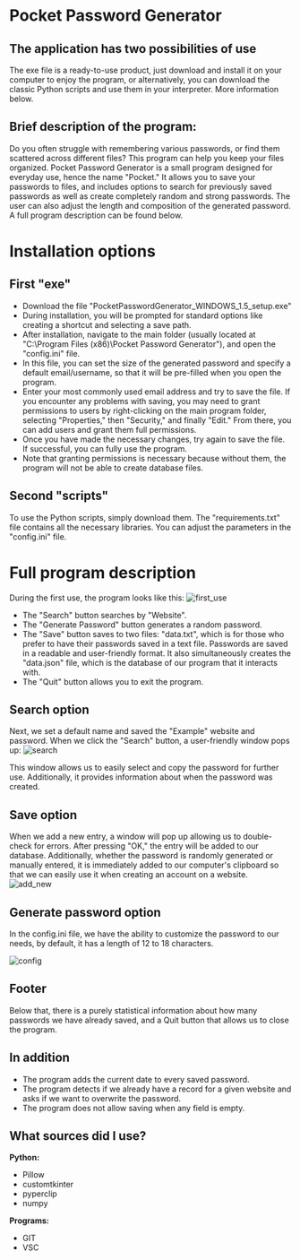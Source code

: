 # Pocket Password Generator

## The application has two possibilities of use

The exe file is a ready-to-use product, just download and install it on your computer to enjoy the program, or alternatively, you can download the classic Python scripts and use them in your interpreter.
More information below.

## Brief description of the program:

Do you often struggle with remembering various passwords, or find them scattered across different files? This program can help you keep your files organized. Pocket Password Generator is a small program designed for everyday use, hence the name "Pocket." It allows you to save your passwords to files, and includes options to search for previously saved passwords as well as create completely random and strong passwords. The user can also adjust the length and composition of the generated password. A full program description can be found below.

# Installation options

## First "exe"

- Download the file "PocketPasswordGenerator_WINDOWS_1.5_setup.exe"
- During installation, you will be prompted for standard options like creating a shortcut and selecting a save path.
- After installation, navigate to the main folder (usually located at "C:\Program Files (x86)\Pocket Password Generator"), and open the "config.ini" file.
- In this file, you can set the size of the generated password and specify a default email/username, so that it will be pre-filled when you open the program.
- Enter your most commonly used email address and try to save the file. If you encounter any problems with saving, you may need to grant permissions to users by right-clicking on the main program folder, selecting "Properties," then "Security," and finally "Edit." From there, you can add users and grant them full permissions.
- Once you have made the necessary changes, try again to save the file. If successful, you can fully use the program.
- Note that granting permissions is necessary because without them, the program will not be able to create database files.

## Second "scripts"

To use the Python scripts, simply download them. The "requirements.txt" file contains all the necessary libraries. You can adjust the parameters in the "config.ini" file.

# Full program description

During the first use, the program looks like this: 
![first_use](https://user-images.githubusercontent.com/121942715/230446485-cda500a0-904c-49a6-b721-5afeb834e2ea.png)

- The "Search" button searches by "Website".
- The "Generate Password" button generates a random password.
- The "Save" button saves to two files: "data.txt", which is for those who prefer to have their passwords saved in a text file. Passwords are saved in a readable and user-friendly format. It also simultaneously creates the "data.json" file, which is the database of our program that it interacts with.
- The "Quit" button allows you to exit the program.

## Search option

Next, we set a default name and saved the "Example" website and password. When we click the "Search" button, a user-friendly window pops up:
![search](https://user-images.githubusercontent.com/121942715/230447852-20b75d2e-9bba-4275-8a33-2c8de600c2b2.png)

This window allows us to easily select and copy the password for further use. Additionally, it provides information about when the password was created.

## Save option

When we add a new entry, a window will pop up allowing us to double-check for errors. After pressing "OK," the entry will be added to our database. Additionally, whether the password is randomly generated or manually entered, it is immediately added to our computer's clipboard so that we can easily use it when creating an account on a website.
![add_new](https://user-images.githubusercontent.com/121942715/230449502-dd7881c9-750e-4609-8e3f-a54092e1325c.png)

## Generate password option

In the config.ini file, we have the ability to customize the password to our needs, by default, it has a length of 12 to 18 characters.

![config](https://user-images.githubusercontent.com/121942715/230450919-916e6cf2-c633-4269-80dd-00808714350f.png)

## Footer

Below that, there is a purely statistical information about how many passwords we have already saved, and a Quit button that allows us to close the program.

## In addition

- The program adds the current date to every saved password.
- The program detects if we already have a record for a given website and asks if we want to overwrite the password.
- The program does not allow saving when any field is empty.


## What sources did I use?

**Python:**

- Pillow
- customtkinter
- pyperclip
- numpy


**Programs:**

- GIT
- VSC
